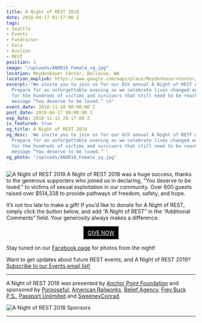 ```yaml
---
title: A Night of REST 2018
date: 2018-04-17 01:57:00 Z
tags:
- Seattle
- Events
- Fundraiser
- Gala
- Auction
- REST
position: 1
image: "/uploads/ANOR18_Female_sq.jpg"
location: Meydenbauer Center, Bellevue, WA
location_maplink: https://www.google.com/maps/place/Meydenbauer+Center/@47.615916,-122.191856,15z/data=!4m2!3m1!1s0x0:0x36097b4fff1c20b9?sa=X&ved=0ahUKEwj3l5m93pTXAhXCKWMKHcV9ATYQ_BIIejAN
excerpt: "We invite you to join us for our 6th annual A Night of REST gala and auction.
  Prepare for an unforgettable evening as we celebrate lives changed and raise support
  for the hundreds of victims and survivors that still need to be reached with the
  message “You deserve to be loved.” \n"
event_date: 2018-11-10 00:00:00 Z
post_date: 2018-04-17 00:00:00 Z
exp_date: 2018-11-11 20:17:00 Z
is_featured: true
og_title: A Night of REST 2018
og_desc: 'We invite you to join us for our 6th annual A Night of REST gala and auction.
  Prepare for an unforgettable evening as we celebrate lives changed and raise support
  for the hundreds of victims and survivors that still need to be reached with the
  message “You deserve to be loved.” '
og_photo: "/uploads/ANOR18_Female_sq.jpg"
---
```


![A Night of REST 2018](/uploads/ANOR18_Results.jpg)
A Night of REST 2018 was a huge success, thanks to the generous supporters who joined us in declaring, “You deserve to be loved.” to victims of sexual exploitation in our community. Over 600 guests raised over $514,338 to provide pathways of freedom, safety, and hope. 

It’s not too late to make a gift! If you’d like to donate for A Night of REST, simply click the button below, and add “A Night of REST” in the “Additional Comments” field. Your generosity always makes a difference. 

<div align="center"><a href="https://app.etapestry.com/onlineforms/REST/donateform.html" class="button" style="background-color: rgb(0, 0, 0); border: 1px solid rgb(91, 91, 91); color: rgb(255, 255, 255); display: inline-block; padding: 8px 10px; text-shadow: none; border-radius: 0px;">GIVE NOW</a></div>
            
Stay tuned on our [Facebook page](https://www.facebook.com/RESTSeattle/) for photos from the night!

Want to get updates about future REST events, and A Night of REST 2019? [Subscribe to our Events email list!](https://visitor.r20.constantcontact.com/d.jsp?llr=et4yig8ab&p=oi&m=1128713191012&sit=8rzcsxylb&f=21fd9123-2729-4235-a30b-557dd4356d02)

***

A Night of REST 2018 was presented by [Anchor Point Foundation](https://www.anchorpointfoundation.org/) and sponsored by [Purposeful](https://www.purposeful.com/), [American Railworks](https://www.railworks.net/), [Belief Agency](https://beliefagency.com/), [Frey Buck P.S.](http://www.freybuck.com/), [Passport Unlimited](https://www.passportunlimited.com/) and [SweeneyConrad](https://www.sweeneyconrad.com/). 

![A Night of REST 2018 Sponsors](/uploads/REST_ANOR_Sponsors-Graphic_v2.jpg)

***